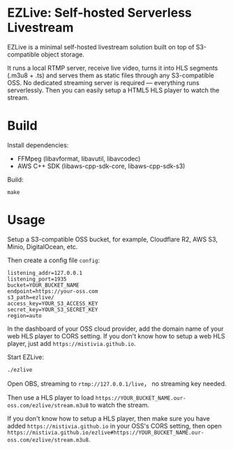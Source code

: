 # EZLive: Self-hosted Serverless Livestream

EZLive is a minimal self-hosted livestream solution built on top of S3-compatible object storage.

It runs a local RTMP server, receive live video, turns it into HLS segments (.m3u8 + .ts) and serves them as static files through any S3-compatible OSS. No dedicated streaming server is required — everything runs serverlessly. Then you can easily setup a HTML5 HLS player to watch the stream.

# Build

Install dependencies:

- FFMpeg (libavformat, libavutil, libavcodec)
- AWS C++ SDK (libaws-cpp-sdk-core, libaws-cpp-sdk-s3)

Build:

    make


# Usage

Setup a S3-compatible OSS bucket, for example, Cloudflare R2, AWS S3, Minio, DigitalOcean, etc.

Then create a config file `config`:

```
listening_addr=127.0.0.1
listening_port=1935
bucket=YOUR_BUCKET_NAME
endpoint=https://your-oss.com
s3_path=ezlive/
access_key=YOUR_S3_ACCESS_KEY
secret_key=YOUR_S3_SECRET_KEY
region=auto
```

In the dashboard of your OSS cloud provider, add the domain name of your web HLS player to CORS setting. If you don't know how to setup a web HLS player, just add `https://mistivia.github.io`.

Start EZLive:

```
./ezlive
```

Open OBS, streaming to `rtmp://127.0.0.1/live`， no streaming key needed.

Then use a HLS player to load `https://YOUR_BUCKET_NAME.our-oss.com/ezlive/stream.m3u8` to watch the stream.

If you don't know how to setup a HLS player, then make sure you have added `https://mistivia.github.io` in your OSS's CORS setting, then open `https://mistivia.github.io/ezlive#https://YOUR_BUCKET_NAME.our-oss.com/ezlive/stream.m3u8`.

